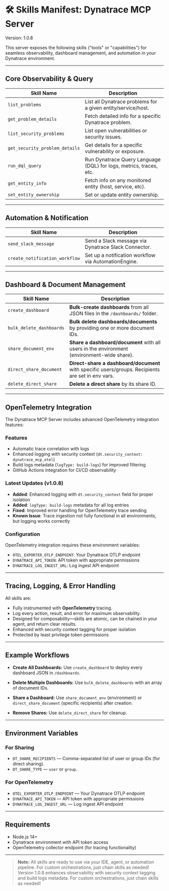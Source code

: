 # 🛠️ Skills Manifest: Dynatrace MCP Server

Version: 1.0.8

This server exposes the following skills ("tools" or "capabilities") for seamless observability, dashboard management, and automation in your Dynatrace environment.

---

## Core Observability & Query

| Skill Name                     | Description                                                        |
| ------------------------------ | ------------------------------------------------------------------ |
| `list_problems`                | List all Dynatrace problems for a given entity/service/host.       |
| `get_problem_details`          | Fetch detailed info for a specific Dynatrace problem.              |
| `list_security_problems`       | List open vulnerabilities or security issues.                      |
| `get_security_problem_details` | Get details for a specific vulnerability or exposure.              |
| `run_dql_query`                | Run Dynatrace Query Language (DQL) for logs, metrics, traces, etc. |
| `get_entity_info`              | Fetch info on any monitored entity (host, service, etc).           |
| `set_entity_ownership`         | Set or update entity ownership.                                    |

---

## Automation & Notification

| Skill Name                     | Description                                          |
| ------------------------------ | ---------------------------------------------------- |
| `send_slack_message`           | Send a Slack message via Dynatrace Slack Connector.  |
| `create_notification_workflow` | Set up a notification workflow via AutomationEngine. |

---

## Dashboard & Document Management

| Skill Name               | Description                                                                                       |
| ------------------------ | ------------------------------------------------------------------------------------------------- |
| `create_dashboard`       | **Bulk-create dashboards** from all JSON files in the `/dashboards/` folder.                      |
| `bulk_delete_dashboards` | **Bulk delete dashboards/documents** by providing one or more document IDs.                       |
| `share_document_env`     | **Share a dashboard/document** with all users in the environment (environment-wide share).        |
| `direct_share_document`  | **Direct-share a dashboard/document** with specific users/groups. Recipients are set in env vars. |
| `delete_direct_share`    | **Delete a direct share** by its share ID.                                                        |

---

## OpenTelemetry Integration

The Dynatrace MCP Server includes advanced OpenTelemetry integration features:

### Features
- Automatic trace correlation with logs
- Enhanced logging with security context (`dt.security_context: dynatrace_mcp_otel`)
- Build logs metadata (`logType: build-logs`) for improved filtering
- GitHub Actions integration for CI/CD observability

### Latest Updates (v1.0.8)
- **Added**: Enhanced logging with `dt.security_context` field for proper isolation
- **Added**: `logType: build-logs` metadata for all log entries
- **Fixed**: Improved error handling for OpenTelemetry trace sending
- **Known Issue**: Trace ingestion not fully functional in all environments, but logging works correctly

### Configuration
OpenTelemetry integration requires these environment variables:
- `OTEL_EXPORTER_OTLP_ENDPOINT`: Your Dynatrace OTLP endpoint
- `DYNATRACE_API_TOKEN`: API token with appropriate permissions
- `DYNATRACE_LOG_INGEST_URL`: Log ingest API endpoint

---

## Tracing, Logging, & Error Handling

All skills are:

* Fully instrumented with **OpenTelemetry** tracing.
* Log every action, result, and error for maximum observability.
* Designed for composability—skills are atomic, can be chained in your agent, and return clear results.
* Enhanced with security context tagging for proper isolation
* Protected by least privilege token permissions

---

## Example Workflows

* **Create All Dashboards:**
  Use `create_dashboard` to deploy every dashboard JSON in `/dashboards`.

* **Delete Multiple Dashboards:**
  Use `bulk_delete_dashboards` with an array of document IDs.

* **Share a Dashboard:**
  Use `share_document_env` (environment) or `direct_share_document` (specific recipients) after creation.

* **Remove Shares:**
  Use `delete_direct_share` for cleanup.

---

## Environment Variables

### For Sharing
- `DT_SHARE_RECIPIENTS` — Comma-separated list of user or group IDs (for direct sharing).
- `DT_SHARE_TYPE` — `user` or `group`.

### For OpenTelemetry
- `OTEL_EXPORTER_OTLP_ENDPOINT` — Your Dynatrace OTLP endpoint
- `DYNATRACE_API_TOKEN` — API token with appropriate permissions
- `DYNATRACE_LOG_INGEST_URL` — Log ingest API endpoint

---

## Requirements
- Node.js 14+
- Dynatrace environment with API token access
- OpenTelemetry collector endpoint (for tracing functionality)

---

> **Note:**
> All skills are ready to use via your IDE, agent, or automation pipeline.
> For custom orchestrations, just chain skills as needed!
> Version 1.0.8 enhances observability with security context tagging and build logs metadata.
> For custom orchestrations, just chain skills as needed!

